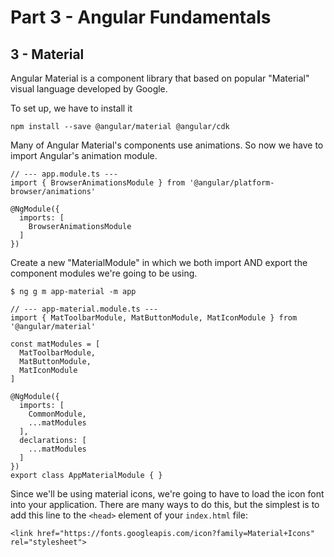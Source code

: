 # Part 3 - Angular Fundamentals
## 3 - Material

Angular Material is a component library that based on popular "Material" visual language developed by Google.

To set up, we have to install it
```
npm install --save @angular/material @angular/cdk
```

Many of Angular Material's components use animations. So now we have to import Angular's animation module.
```
// --- app.module.ts ---
import { BrowserAnimationsModule } from '@angular/platform-browser/animations'

@NgModule({
  imports: [
    BrowserAnimationsModule
  ]
})
```

Create a new "MaterialModule" in which we both import AND export the component modules we're going to be using.
```
$ ng g m app-material -m app
```

```
// --- app-material.module.ts ---
import { MatToolbarModule, MatButtonModule, MatIconModule } from '@angular/material'

const matModules = [
  MatToolbarModule,
  MatButtonModule,
  MatIconModule
]

@NgModule({
  imports: [
    CommonModule,
    ...matModules
  ],
  declarations: [
    ...matModules
  ]
})
export class AppMaterialModule { }
```

Since we'll be using material icons, we're going to have to load the icon font into your application. There are many ways to do this, but the simplest is to add this line to the `<head>` element of your `index.html` file:
```
<link href="https://fonts.googleapis.com/icon?family=Material+Icons" rel="stylesheet">
```

